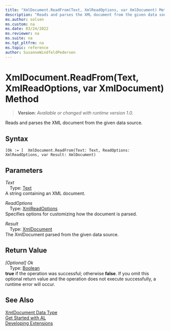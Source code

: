 ```yaml
---
title: "XmlDocument.ReadFrom(Text, XmlReadOptions, var XmlDocument) Method"
description: "Reads and parses the XML document from the given data source."
ms.author: solsen
ms.custom: na
ms.date: 03/24/2022
ms.reviewer: na
ms.suite: na
ms.tgt_pltfrm: na
ms.topic: reference
author: SusanneWindfeldPedersen
---
```

[//]: # (START>DO_NOT_EDIT)
[//]: # (IMPORTANT:Do not edit any of the content between here and the END>DO_NOT_EDIT.)
[//]: # (Any modifications should be made in the .xml files in the ModernDev repo.)
# XmlDocument.ReadFrom(Text, XmlReadOptions, var XmlDocument) Method
> **Version**: _Available or changed with runtime version 1.0._

Reads and parses the XML document from the given data source.


## Syntax
```AL
[Ok := ]  XmlDocument.ReadFrom(Text: Text, ReadOptions: XmlReadOptions, var Result: XmlDocument)
```
## Parameters
*Text*  
&emsp;Type: [Text](../text/text-data-type.md)  
A string containing an XML document.
        

*ReadOptions*  
&emsp;Type: [XmlReadOptions](../xmlreadoptions/xmlreadoptions-data-type.md)  
Specifies options for customizing how the document is parsed.
        

*Result*  
&emsp;Type: [XmlDocument](xmldocument-data-type.md)  
The XmlDocument parsed from the given data source.  


## Return Value
*[Optional] Ok*  
&emsp;Type: [Boolean](../boolean/boolean-data-type.md)  
**true** if the operation was successful; otherwise **false**.   If you omit this optional return value and the operation does not execute successfully, a runtime error will occur.  


[//]: # (IMPORTANT: END>DO_NOT_EDIT)
## See Also
[XmlDocument Data Type](xmldocument-data-type.md)  
[Get Started with AL](../../devenv-get-started.md)  
[Developing Extensions](../../devenv-dev-overview.md)